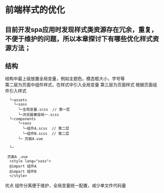 # 前端样式的优化
## 目前开发spa应用时发现样式类资源存在冗余，重复，不便于维护的问题，所以本章探讨下有哪些优化样式资源方法；
 ## 结构   
  [foryou]:https://github.com/jx-boom/optimization/blob/master/css/img/path.png
   结构中最上级放置全局变量，例如主题色，模态框大小，字号等   
   第二层为页面中组件样式，在样式中引入全局变量
   第三层为页面样式 根据页面组件引入样式
 ~~~  
   └─assets 
     └─sass 
       └─全局变量.scss  // 第一层
       └─浏览器兼容统一.scss 
   └─components
       └─sass 
         └─组件A.scss  // 第二层
         └─组件B.scss  // 第二层
       └─ 页面A.vue
         
   └─       
~~~   

~~~ 
 页面A .vue   
  <style lang="sass">
  @import 组件A
  @import 组件B
  </style>
~~~
   优点 组件分离便于维护，全局变量统一配置，减少单文件代码量
 